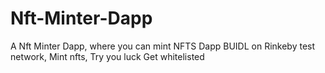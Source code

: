 # Nft-Minter-Dapp
A Nft Minter Dapp, where you can mint NFTS 
Dapp BUIDL on Rinkeby test network,
Mint nfts,
Try you luck
Get whitelisted
